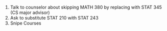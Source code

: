 1. Talk to counselor about skipping MATH 380 by replacing with STAT 345 (CS major advisor)
2. Ask to substitute STAT 210 with STAT 243
3. Snipe Courses
